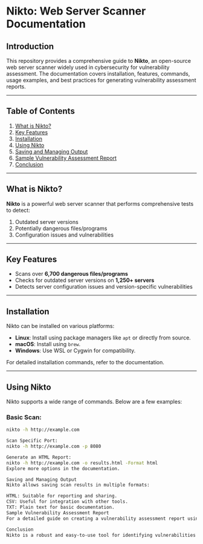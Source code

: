 # Nikto: Web Server Scanner Documentation

## Introduction  
This repository provides a comprehensive guide to **Nikto**, an open-source web server scanner widely used in cybersecurity for vulnerability assessment. The documentation covers installation, features, commands, usage examples, and best practices for generating vulnerability assessment reports.

---

## Table of Contents  
1. [What is Nikto?](#what-is-nikto)  
2. [Key Features](#key-features)  
3. [Installation](#installation)  
4. [Using Nikto](#using-nikto)  
5. [Saving and Managing Output](#saving-and-managing-output)  
6. [Sample Vulnerability Assessment Report](#sample-vulnerability-assessment-report)  
7. [Conclusion](#conclusion)  

---

## What is Nikto?  
**Nikto** is a powerful web server scanner that performs comprehensive tests to detect:  
1. Outdated server versions  
2. Potentially dangerous files/programs  
3. Configuration issues and vulnerabilities  

---

## Key Features  
- Scans over **6,700 dangerous files/programs**  
- Checks for outdated server versions on **1,250+ servers**  
- Detects server configuration issues and version-specific vulnerabilities  

---

## Installation  
Nikto can be installed on various platforms:  

- **Linux**: Install using package managers like `apt` or directly from source.  
- **macOS**: Install using `brew`.  
- **Windows**: Use WSL or Cygwin for compatibility.  

For detailed installation commands, refer to the documentation.

---

## Using Nikto  
Nikto supports a wide range of commands. Below are a few examples:

### Basic Scan:  
```bash
nikto -h http://example.com

Scan Specific Port:
nikto -h http://example.com -p 8080

Generate an HTML Report:
nikto -h http://example.com -o results.html -Format html
Explore more options in the documentation.

Saving and Managing Output
Nikto allows saving scan results in multiple formats:

HTML: Suitable for reporting and sharing.
CSV: Useful for integration with other tools.
TXT: Plain text for basic documentation.
Sample Vulnerability Assessment Report
For a detailed guide on creating a vulnerability assessment report using Nikto, refer to the documentation in this repository.

Conclusion
Nikto is a robust and easy-to-use tool for identifying vulnerabilities in web servers. While it provides extensive coverage of known issues, it is recommended to use Nikto alongside other tools for comprehensive assessments.

